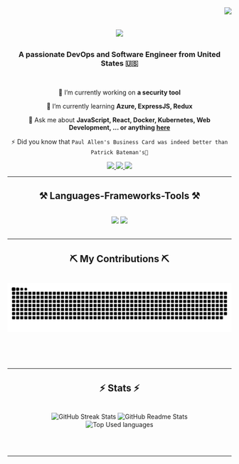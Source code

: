 <img align="right" src="https://visitor-badge.laobi.icu/badge?page_id=dhanushvchekuri.dhanushvch" />

<h1 align="center">
    <img src="https://readme-typing-svg.herokuapp.com/?font=Poppins&size=35&center=true&vCenter=true&width=500&height=70&pause=1000&duration=2000&lines=Hi+There!+👋;+I'm+Dhanush+Varma+Chekuri;" />
</h1>

<h3 align="center">A passionate DevOps and Software Engineer from United States 🇺🇸</h3>

<br/>

<div align="center">
 
 🔭 I’m currently working on **a security tool**
 
 🌱 I’m currently learning **Azure, ExpressJS, Redux**

💬 Ask me about **JavaScript, React, Docker, Kubernetes, Web Development, ... or anything [here](https://github.com/dhanushvchekuri/dhanushvchekuri/issues)**

⚡ Did you know that `Paul Allen's Business Card was indeed better than Patrick Bateman's😬`

 </div>
 
<div align="center"> 
  <a href="mailto:cdhanushvarma@gmail.com">
    <img src="https://img.shields.io/badge/Gmail-333333?style=for-the-badge&logo=gmail&logoColor=red" />
  </a>
  <a href="https://www.linkedin.com/in/dhanushvchekuri/" target="_blank">
    <img src="https://img.shields.io/badge/LinkedIn-0077B5?style=for-the-badge&logo=linkedin&logoColor=white" target="_blank" />
  </a>
  <a href="https://dhanushvchekuri.github.io" target="_blank">
     <img src="https://img.shields.io/badge/Portfolio-FF5722?style=for-the-badge&logo=safari&logoColor=white" target="_blank" /> <!-- sqlite, safari, google-chrome are other good icon options -->
  </a>
</div>

 <hr/>
 
<h2 align="center">⚒️ Languages-Frameworks-Tools ⚒️</h2>
<br/>
<div align="center">
    <img src="https://skillicons.dev/icons?i=html,css,bootstrap,jquery,tailwind,react,nodejs,vscode,github,figma,git,jenkins,bash,redis" />
    <img src="https://skillicons.dev/icons?i=c,python,javascript,typescript,go,mongodb,postgres,mysql,docker,kubernetes,ansible,terraform,prometheus,aws" /><br>
</div>

<br/>
<hr/>

<div align="center">
  <h2>⛏️ My Contributions ⛏️</h2>
  <br>
  <img alt="snake eating my contributions" src="https://raw.githubusercontent.com/dhanushvchekuri/dhanushvchekuri/output/github-contribution-grid-snake.svg" />
  
  <br/><br/><br/>
</div>

<hr/>

<h2 align="center">⚡ Stats ⚡</h2>
<br>
<div align=center>
  <img width=390 src="https://streak-stats.demolab.com/?user=dhanushvchekuri&count_private=true&theme=react&border_radius=10" alt="GitHub Streak Stats"/>
  <img width=390 src="https://github-readme-stats.vercel.app/api?username=dhanushvchekuri&count_private=true&show_icons=true&theme=react&rank_icon=github&border_radius=10" alt="GitHub Readme Stats" />
  <br/>
  <img width=325 align="center" src="https://github-readme-stats.vercel.app/api/top-langs/?username=dhanushvchekuri&langs_count=10&layout=compact&theme=react&border_radius=10&size_weight=0.5&count_weight=0.5" alt="Top Used languages" />
</div>

<br/><br/>

<hr/>

